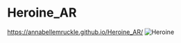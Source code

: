 # Heroine_AR
https://annabellemruckle.github.io/Heroine_AR/
![Heroine](https://github.com/AnnabellemRuckle/Heroine_AR/assets/98057338/041f8650-6975-4a08-8a5e-32b3de05e83f)
